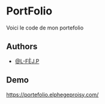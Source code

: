 
# PortFolio

Voici le code de mon portefolio


## Authors

- [@L-FÈJ.P](https://www.github.com/ElphP)


## Demo

https://portefolio.elphegeproisy.com/